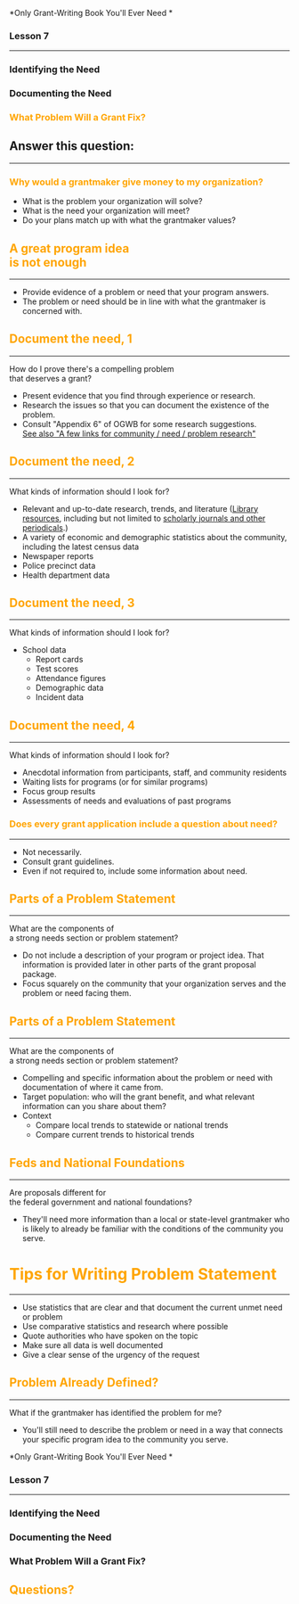 *Only Grant-Writing Book You'll Ever Need *

### Lesson 7

---
### Identifying the Need
### Documenting the Need
### <span style="color: orange;">What Problem Will a Grant Fix?</span>



## Answer this question:

---

### <span style="color: orange;">Why would a grantmaker give money to my organization?</span>

* What is the problem your organization will solve?  <!-- .element: class="fragment" data-fragment-index="1" -->
* What is the need your organization will meet?  <!-- .element: class="fragment" data-fragment-index="2" -->
* Do your plans match up with what the grantmaker values?  <!-- .element: class="fragment" data-fragment-index="3" -->



## <span style="color: orange;">A great program idea<br />is not enough</span>

---

* Provide evidence of a problem or need that your program answers.  <!-- .element: class="fragment" data-fragment-index="1" --> 
* The problem or need should be in line with what the grantmaker is concerned with.  <!-- .element: class="fragment" data-fragment-index="2" -->



## <span style="color: orange;">Document the need, 1</span>

---

How do I prove there's a compelling problem<br />that deserves a grant?

* Present evidence that you find through experience or research.  <!-- .element: class="fragment" data-fragment-index="1" -->
* Research the issues so that you can document the existence of the problem.  <!-- .element: class="fragment" data-fragment-index="2" -->
* Consult "Appendix 6" of OGWB for some research suggestions.<br />  <!-- .element: class="fragment" data-fragment-index="3" --> <a href="http://docs.upstateenglish.org/371/371-links.html">See also "A few links for community / need / problem research"</a>  <!-- .element: class="fragment" data-fragment-index="4" -->



## <span style="color: orange;">Document the need, 2</span>

---

What kinds of information should I look for?

* Relevant and up-to-date research, trends, and literature (<a href="http://uscupstate.libguides.com/az.php">Library resources</a>, including but not limited to <a href="http://uscupstate.libguides.com/Scholarly_Journals">scholarly journals and other periodicals</a>.)
* A variety of economic and demographic statistics about the community, including the latest census data  <!-- .element: class="fragment" data-fragment-index="2" -->
* Newspaper reports  <!-- .element: class="fragment" data-fragment-index="3" -->
* Police precinct data  <!-- .element: class="fragment" data-fragment-index="4" -->
* Health department data  <!-- .element: class="fragment" data-fragment-index="5" -->



## <span style="color: orange;">Document the need, 3</span>

---

What kinds of information should I look for?

* School data  <!-- .element: class="fragment" data-fragment-index="1" -->
	* Report cards  <!-- .element: class="fragment" data-fragment-index="2" -->
	* Test scores  <!-- .element: class="fragment" data-fragment-index="3" -->
	* Attendance figures  <!-- .element: class="fragment" data-fragment-index="4" -->
	* Demographic data  <!-- .element: class="fragment" data-fragment-index="5" -->
	* Incident data  <!-- .element: class="fragment" data-fragment-index="6" -->



## <span style="color: orange;">Document the need, 4</span>

---

What kinds of information should I look for?

* Anecdotal information from participants, staff, and community residents  <!-- .element: class="fragment" data-fragment-index="1" -->
* Waiting lists for programs (or for similar programs)  <!-- .element: class="fragment" data-fragment-index="2" -->
* Focus group results  <!-- .element: class="fragment" data-fragment-index="3" -->
* Assessments of needs and evaluations of past programs  <!-- .element: class="fragment" data-fragment-index="4" -->



### <span style="color: orange;">Does every grant application include a question about need?</span>

---

* Not necessarily.  <!-- .element: class="fragment" data-fragment-index="1" -->
* Consult grant guidelines.  <!-- .element: class="fragment" data-fragment-index="2" -->
* Even if not required to, include some information about need.  <!-- .element: class="fragment" data-fragment-index="3" -->



## <span style="color: orange;">Parts of a Problem Statement</span>

---

What are the components of<br />a strong needs section or problem statement?

* Do not include a description of your program or project idea. That information is provided later in other parts of the grant proposal package.  <!-- .element: class="fragment" data-fragment-index="0" -->
* Focus squarely on the community that your organization serves and the problem or need facing them.  <!-- .element: class="fragment" data-fragment-index="1" -->



## <span style="color: orange;">Parts of a Problem Statement</span>

---

What are the components of<br />a strong needs section or problem statement?

* Compelling and specific information about the problem or need with documentation of where it came from.  <!-- .element: class="fragment" data-fragment-index="1" -->
* Target population: who will the grant benefit, and what relevant information can you share about them?  <!-- .element: class="fragment" data-fragment-index="2" -->
* Context  <!-- .element: class="fragment" data-fragment-index="3" -->
	* Compare local trends to statewide or national trends  <!-- .element: class="fragment" data-fragment-index="4" -->
	* Compare current trends to historical trends  <!-- .element: class="fragment" data-fragment-index="5" -->



## <span style="color: orange;">Feds and National Foundations</span>

---

Are proposals different for<br />the federal government and national foundations?

* They'll need more information than a local or state-level grantmaker who is likely to already be familiar with the conditions of the community you serve.  <!-- .element: class="fragment" data-fragment-index="1" -->



# <span style="color: orange;">Tips for Writing Problem Statement</span>

---

* Use statistics that are clear and that document the current unmet need or problem  <!-- .element: class="fragment" data-fragment-index="1" -->
* Use comparative statistics and research where possible  <!-- .element: class="fragment" data-fragment-index="2" -->
* Quote authorities who have spoken on the topic  <!-- .element: class="fragment" data-fragment-index="3" -->
* Make sure all data is well documented  <!-- .element: class="fragment" data-fragment-index="4" -->
* Give a clear sense of the urgency of the request  <!-- .element: class="fragment" data-fragment-index="5" -->






## <span style="color: orange;">Problem Already Defined?</span>

---

What if the grantmaker has identified the problem for me?

* You'll still need to describe the problem or need in a way that connects your specific program idea to the community you serve.  <!-- .element: class="fragment" data-fragment-index="1" -->



*Only Grant-Writing Book You'll Ever Need *

### Lesson 7

---
### Identifying the Need
### Documenting the Need
### What Problem Will a Grant Fix?

## <span style="color: orange;">Questions?</span>